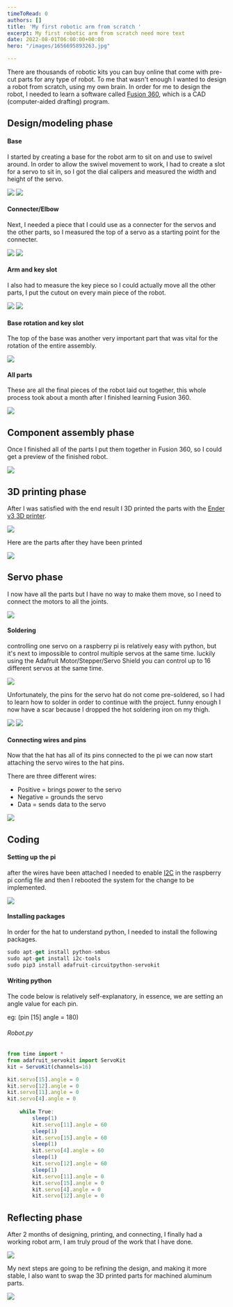 ```yaml
---
timeToRead: 0
authors: []
title: 'My first robotic arm from scratch '
excerpt: My first robotic arm from scratch need more text
date: 2022-08-01T06:00:00+00:00
hero: "/images/1656695893263.jpg"

---
```

There are thousands of robotic kits you can buy online that come with pre-cut parts for any type of robot. To me that wasn't enough I wanted to design a robot from scratch, using my own brain. In order for me to design the robot, I needed to learn a software called [Fusion 360](https://www.autodesk.com/products/fusion-360/overview?term=1-YEAR&tab=subscription), which is a CAD (computer-aided drafting) program.

## Design/modeling phase

#### Base

I started by creating a base for the robot arm to sit on and use to swivel around. In order to allow the swivel movement to work, I had to create a slot for a servo to sit in, so I got the dial calipers and measured the width and height of the servo.

![](/images/img_7579.JPG)
![](/images/botbase.PNG)

#### Connecter/Elbow

Next, I needed a piece that I could use as a connecter for the servos and the other parts, so I measured the top of a servo as a starting point for the connecter.

![](/images/img_7578.JPG)
![](/images/botelbow.PNG)

#### Arm and key slot

I also had to measure the key piece so I could actually move all the other parts, I put the cutout on every main piece of the robot.

![](/images/img_7580.JPG)
![](/images/botarm.PNG)

#### Base rotation and key slot

The top of the base was another very important part that was vital for the rotation of the entire assembly.

![](/images/bottopper.PNG)

#### All parts

These are all the final pieces of the robot laid out together, this whole process took about a month after I finished learning Fusion 360.

![](/images/botall.PNG)

## Component assembly phase

Once I finished all of the parts I put them together in Fusion 360, so I could get a preview of the finished robot.

![](/images/fusion.gif)

## 3D printing phase

After I was satisfied with the end result I 3D printed the parts with the [Ender v3 3D printer](https://www.amazon.com/Official-Creality-3D-Printer-Source/dp/B07D218NX3).

![](/images/3dprint.gif)

Here are the parts after they have been printed

![](/images/1656695893361.jpg)

## Servo phase

I now have all the parts but I have no way to make them move, so I need to connect the motors to all the joints.

![](/images/image1.jpeg)

#### Soldering

controlling one servo on a raspberry pi is relatively easy with python, but it's next to impossible to control multiple servos at the same time. luckily using the Adafruit Motor/Stepper/Servo Shield you can control up to 16 different servos at the same time.

![](/images/1657125534297.jpg)

Unfortunately, the pins for the servo hat do not come pre-soldered, so I had to learn how to solder in order to continue with the project. funny enough I now have a scar because I dropped the hot soldering iron on my thigh.

![](/images/1657125534571.jpg)
![](/images/solderin2g-1.gif)

#### Connecting wires and pins

Now that the hat has all of its pins connected to the pi we can now start attaching the servo wires to the hat pins.

There are three different wires:

* Positive = brings power to the servo
* Negative = grounds the servo
* Data = sends data to the servo

![](/images/img_7576.JPG)

## Coding

#### Setting up the pi

after the wires have been attached I needed to enable [I2C](https://www.circuitbasics.com/basics-of-the-i2c-communication-protocol/) in the raspberry pi config file and then I rebooted the system for the change to be implemented.

![](/images/i2c.PNG)

#### Installing packages

In order for the hat to understand python, I needed to install the following packages.

```js
sudo apt-get install python-smbus
sudo apt-get install i2c-tools
sudo pip3 install adafruit-circuitpython-servokit
```

#### Writing python

The code below is relatively self-explanatory, in essence, we are setting an angle value for each pin.

eg: (pin \[15\] angle = 180)

###### Robot.py

```js
from time import *
from adafruit_servokit import ServoKit
kit = ServoKit(channels=16)

kit.servo[15].angle = 0
kit.servo[12].angle = 0
kit.servo[11].angle = 0
kit.servo[4].angle = 0
    
	while True:
        sleep(1)
        kit.servo[11].angle = 60
        sleep(1)
        kit.servo[15].angle = 60
        sleep(1)
        kit.servo[4].angle = 60
        sleep(1)
        kit.servo[12].angle = 60
        sleep(1)
        kit.servo[11].angle = 0
        kit.servo[15].angle = 0
        kit.servo[4].angle = 0
        kit.servo[12].angle = 0
```

## Reflecting phase

After 2 months of designing, printing, and connecting, I finally had a working robot arm, I am truly proud of the work that I have done.

![](/images/img_7577.JPG)

My next steps are going to be refining the design, and making it more stable, I also want to swap the 3D printed parts for machined aluminum parts.

![](/images/obs.gif)